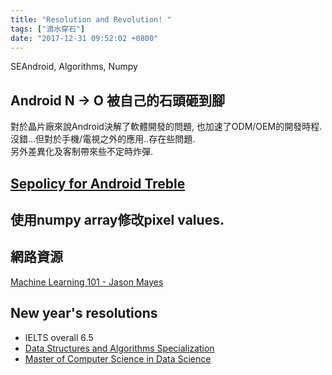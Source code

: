 ```yaml
---
title: "Resolution and Revolution! "
tags: ["滴水穿石"]
date: "2017-12-31 09:52:02 +0800"
---
```


SEAndroid, Algorithms, Numpy  

## Android N -> O 被自己的石頭砸到腳  

對於晶片廠來說Android決解了軟體開發的問題, 也加速了ODM/OEM的開發時程.  
沒錯...但對於手機/電視之外的應用..存在些問題.  
另外差異化及客制帶來些不定時炸彈.  

## [Sepolicy for Android Treble](/blog/2017/12/20/sepolicy-for-android-treble)  

## 使用numpy array修改pixel values.  

<script src="https://gist.github.com/oopsmonk/8da2a513882b4f9a8ce9cbffbc63193a.js"></script>

## 網路資源  

[Machine Learning 101 - Jason Mayes](https://docs.google.com/presentation/d/1kSuQyW5DTnkVaZEjGYCkfOxvzCqGEFzWBy4e9Uedd9k/preview?slide=id.g168a3288f7_0_58)

## New year's resolutions  

* IELTS overall 6.5 
* [Data Structures and Algorithms Specialization](https://www.coursera.org/specializations/data-structures-algorithms)  
* [Master of Computer Science in Data Science](https://www.coursera.org/degrees/masters-in-computer-data-science)  

